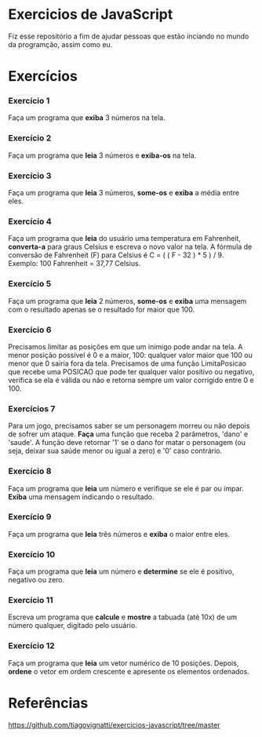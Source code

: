 # Exercicios de JavaScript

Fiz esse repositório a fim de ajudar pessoas que estão inciando no mundo da programção, assim como eu.

# Exercícios

### Exercício 1
Faça um programa que **exiba** 3 números na tela.

### Exercício 2
Faça um programa que **leia** 3 números e **exiba-os** na tela.

### Exercício 3
Faça um programa que **leia** 3 números, **some-os** e **exiba** a média entre eles.

### Exercício 4
Faça um programa que **leia** do usuário uma temperatura em Fahrenheit, **converta-a** para graus Celsius e escreva o novo valor na tela. A fórmula de conversão de Fahrenheit (F) para Celsius é C = ( ( F - 32 ) * 5 ) / 9. Exemplo: 100 Fahrenheit = 37,77 Celsius.

### Exercício 5
Faça um programa que **leia** 2 números, **some-os** e **exiba** uma mensagem com o resultado apenas se o resultado for maior que 100.

### Exercício 6
Precisamos limitar as posições em que um inimigo pode andar na tela. A menor posição possível é 0 e a maior, 100: qualquer valor maior que 100 ou menor que 0 sairia fora da tela. Precisamos de uma função LimitaPosicao que recebe uma POSICAO que pode ter qualquer valor positivo ou negativo, verifica se ela é válida ou não e retorna sempre um valor corrigido entre 0 e 100.

### Exercícios 7
Para um jogo, precisamos saber se um personagem morreu ou não depois de sofrer um ataque. **Faça** uma função que receba 2 parâmetros, 'dano' e 'saude'. A função deve retornar '1' se o dano for matar o personagem (ou seja, deixar sua saúde menor ou igual a zero) e '0' caso contrário.

### Exercício 8
Faça um programa que **leia** um número e verifique se ele é par ou ímpar. **Exiba** uma mensagem indicando o resultado.

### Exercício 9
Faça um programa que **leia** três números e **exiba** o maior entre eles.

### Exercício 10
Faça um programa que **leia** um número e **determine** se ele é positivo, negativo ou zero.

### Exercício 11
Escreva um programa que **calcule** e **mostre** a tabuada (até 10x) de um número qualquer, digitado pelo usuário.

### Exercício 12
Faça um programa que **leia** um vetor numérico de 10 posições. Depois, **ordene** o vetor em ordem crescente e apresente os elementos ordenados.

# Referências
https://github.com/tiagovignatti/exercicios-javascript/tree/master


